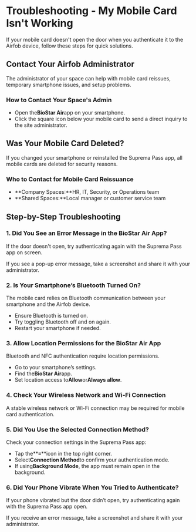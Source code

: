 # Troubleshooting - My Mobile Card Isn't Working

If your mobile card doesn't open the door when you authenticate it to the Airfob device, follow these steps for quick solutions.

## Contact Your Airfob Administrator

The administrator of your space can help with mobile card reissues, temporary smartphone issues, and setup problems.

### How to Contact Your Space's Admin

* Open the**BioStar Air**app on your smartphone.
* Click the square icon below your mobile card to send a direct inquiry to the site administrator.

## Was Your Mobile Card Deleted?

If you changed your smartphone or reinstalled the Suprema Pass app, all mobile cards are deleted for security reasons.

### Who to Contact for Mobile Card Reissuance

* \*\*Company Spaces:\*\*HR, IT, Security, or Operations team
* \*\*Shared Spaces:\*\*Local manager or customer service team

## Step-by-Step Troubleshooting

### 1. Did You See an Error Message in the BioStar Air App?

If the door doesn't open, try authenticating again with the Suprema Pass app on screen.

If you see a pop-up error message, take a screenshot and share it with your administrator.

### 2. Is Your Smartphone’s Bluetooth Turned On?

The mobile card relies on Bluetooth communication between your smartphone and the Airfob device.

* Ensure Bluetooth is turned on.
* Try toggling Bluetooth off and on again.
* Restart your smartphone if needed.

### 3. Allow Location Permissions for the BioStar Air App

Bluetooth and NFC authentication require location permissions.

* Go to your smartphone’s settings.
* Find the**BioStar Air**app.
* Set location access to**Allow**or**Always allow**.

### 4. Check Your Wireless Network and Wi-Fi Connection

A stable wireless network or Wi-Fi connection may be required for mobile card authentication.

### 5. Did You Use the Selected Connection Method?

Check your connection settings in the Suprema Pass app:

* Tap the\*\*≡\*\*icon in the top right corner.
* Select**Connection Method**to confirm your authentication mode.
* If using**Background Mode**, the app must remain open in the background.

### 6. Did Your Phone Vibrate When You Tried to Authenticate?

If your phone vibrated but the door didn’t open, try authenticating again with the Suprema Pass app open.

If you receive an error message, take a screenshot and share it with your administrator.
